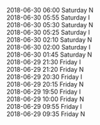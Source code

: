 2018-06-30 06:00 Saturday  N  
2018-06-30 05:55 Saturday  I  
2018-06-30 05:30 Saturday  N  
2018-06-30 05:25 Saturday  I  
2018-06-30 02:10 Saturday  N  
2018-06-30 02:00 Saturday  I  
2018-06-30 01:45 Saturday  N  
2018-06-29 21:30 Friday  I  
2018-06-29 21:20 Friday  N  
2018-06-29 20:30 Friday  I  
2018-06-29 20:15 Friday  N  
2018-06-29 19:50 Friday  I  
2018-06-29 10:00 Friday  N  
2018-06-29 09:55 Friday  I  
2018-06-29 09:35 Friday  N  

